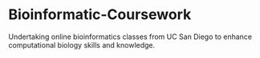 # Bioinformatic-Coursework
 Undertaking online bioinformatics classes from UC San Diego to enhance computational biology skills and knowledge.
